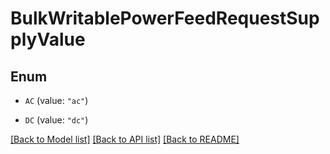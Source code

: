 # BulkWritablePowerFeedRequestSupplyValue

## Enum


* `AC` (value: `"ac"`)

* `DC` (value: `"dc"`)


[[Back to Model list]](../README.md#documentation-for-models) [[Back to API list]](../README.md#documentation-for-api-endpoints) [[Back to README]](../README.md)


